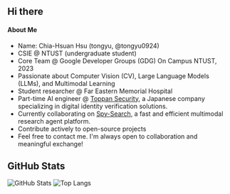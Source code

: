 ## Hi there 
#### About Me
- Name: Chia-Hsuan Hsu (tongyu, @tongyu0924)  
- CSIE @ NTUST (undergraduate student) 
- Core Team @ Google Developer Groups (GDG) On Campus NTUST, 2023  
- Passionate about Computer Vision (CV), Large Language Models (LLMs), and Multimodal Learning
- Student researcher @ Far Eastern Memorial Hospital
- Part-time AI engineer @ [Toppan Security](https://toppansecurity.com/), a Japanese company specializing in digital identity verification solutions.
- Currently collaborating on [Spy-Search](https://github.com/JasonHonKL/spy-search), a fast and efficient multimodal research agent platform.
- Contribute actively to open-source projects 
- Feel free to contact me. I'm always open to collaboration and meaningful exchange!

## GitHub Stats
![GitHub Stats](https://github-readme-stats.vercel.app/api?username=tongyu0924&show_icons=true&theme=tokyonight)
![Top Langs](https://github-readme-stats.vercel.app/api/top-langs/?username=tongyu0924&layout=compact&theme=tokyonight&langs_count=8)

<!--
**tongyu0924/tongyu0924** is a ✨ _special_ ✨ repository because its `README.md` (this file) appears on your GitHub profile.

Here are some ideas to get you started:

- 🔭 I’m currently working on ...
- 🌱 I’m currently learning ...
- 👯 I’m looking to collaborate on ...
- 🤔 I’m looking for help with ...
- 💬 Ask me about ...
- 📫 How to reach me: ...
- 😄 Pronouns: ...
- ⚡ Fun fact: ...
-->
